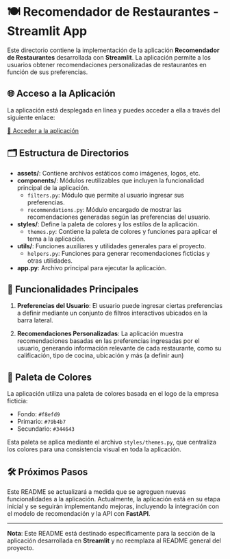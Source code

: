 # 🍽️ Recomendador de Restaurantes - Streamlit App

Este directorio contiene la implementación de la aplicación **Recomendador de Restaurantes** desarrollada con **Streamlit**. La aplicación permite a los usuarios obtener recomendaciones personalizadas de restaurantes en función de sus preferencias.

## 🌐 Acceso a la Aplicación

La aplicación está desplegada en línea y puedes acceder a ella a través del siguiente enlace:

[🚀 Acceder a la aplicación](URL_DEL_DEPLOY)

## 🗂️ Estructura de Directorios

- **assets/**: Contiene archivos estáticos como imágenes, logos, etc.
- **components/**: Módulos reutilizables que incluyen la funcionalidad principal de la aplicación.
  - `filters.py`: Módulo que permite al usuario ingresar sus preferencias.
  - `recommendations.py`: Módulo encargado de mostrar las recomendaciones generadas según las preferencias del usuario.
- **styles/**: Define la paleta de colores y los estilos de la aplicación.
  - `themes.py`: Contiene la paleta de colores y funciones para aplicar el tema a la aplicación.
- **utils/**: Funciones auxiliares y utilidades generales para el proyecto.
  - `helpers.py`: Funciones para generar recomendaciones ficticias y otras utilidades.
- **app.py**: Archivo principal para ejecutar la aplicación.

## 🎯 Funcionalidades Principales

1. **Preferencias del Usuario**: El usuario puede ingresar ciertas preferencias a definir mediante un conjunto de filtros interactivos ubicados en la barra lateral.
   
2. **Recomendaciones Personalizadas**: La aplicación muestra recomendaciones basadas en las preferencias ingresadas por el usuario, generando información relevante de cada restaurante, como su calificación, tipo de cocina, ubicación y más (a definir aun)

## 🎨 Paleta de Colores

La aplicación utiliza una paleta de colores basada en el logo de la empresa ficticia:

- Fondo: `#f8efd9`
- Primario: `#79b4b7`
- Secundario: `#344643`

Esta paleta se aplica mediante el archivo `styles/themes.py`, que centraliza los colores para una consistencia visual en toda la aplicación.

## 🛠️ Próximos Pasos

Este README se actualizará a medida que se agreguen nuevas funcionalidades a la aplicación. Actualmente, la aplicación está en su etapa inicial y se seguirán implementando mejoras, incluyendo la integración con el modelo de recomendación y la API con **FastAPI**.

---

**Nota**: Este README está destinado específicamente para la sección de la aplicación desarrollada en **Streamlit** y no reemplaza al README general del proyecto.
